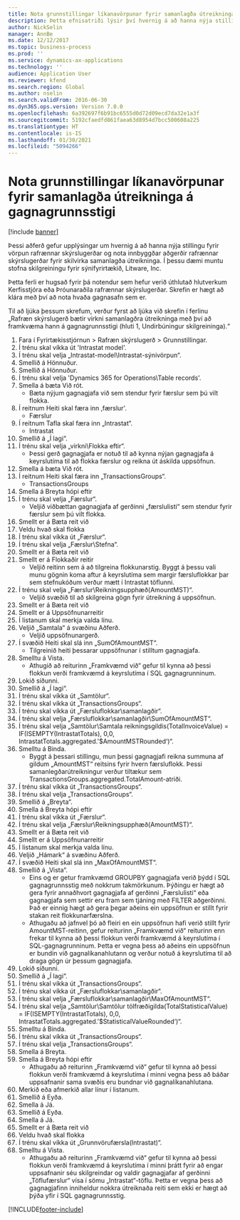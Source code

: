 ```yaml
---
title: Nota grunnstillingar líkanavörpunar fyrir samanlagða útreikninga á gagnagrunnsstigi
description: Þetta efnisatriði lýsir því hvernig á að hanna nýja stillingu fyrir líkanavörpun rafrænnar skýrslugerðar og nota innbyggða eiginleika Rafrænnar skýrslugerðar fyrir skilvirka samanlagða útreikninga.
author: NickSelin
manager: AnnBe
ms.date: 12/12/2017
ms.topic: business-process
ms.prod: ''
ms.service: dynamics-ax-applications
ms.technology: ''
audience: Application User
ms.reviewer: kfend
ms.search.region: Global
ms.author: nselin
ms.search.validFrom: 2016-06-30
ms.dyn365.ops.version: Version 7.0.0
ms.openlocfilehash: 6a392697f6b91bc6555d0d72d09ecd7da32e1a3f
ms.sourcegitcommit: 5192cfaedfd861faea63d8954d7bcc500608a225
ms.translationtype: HT
ms.contentlocale: is-IS
ms.lasthandoff: 01/30/2021
ms.locfileid: "5094266"
---
```

# <a name="use-model-mapping-configurations-for-aggregate-calculations-at-the-database-level"></a>Nota grunnstillingar líkanavörpunar fyrir samanlagða útreikninga á gagnagrunnsstigi

[!include [banner](../../includes/banner.md)]

Þessi aðferð gefur upplýsingar um hvernig á að hanna nýja stillingu fyrir vörpun rafrænnar skýrslugerðar og nota innbyggðar aðgerðir rafrænnar skýrslugerðar fyrir skilvirka samanlagða útreikninga. Í þessu dæmi muntu stofna skilgreiningu fyrir sýnifyrirtækið, Litware, Inc. 

Þetta ferli er hugsað fyrir þá notendur sem hefur verið úthlutað hlutverkum Kerfisstjóra eða Þróunaraðila rafrænnar skýrslugerðar. Skrefin er hægt að klára með því að nota hvaða gagnasafn sem er.

 Til að ljúka þessum skrefum, verður fyrst að ljúka við skrefin í ferlinu „Rafræn skýrslugerð bætir virkni samanlagðra útreikninga með því að framkvæma hann á gagnagrunnsstigi (hluti 1, Undirbúningur skilgreininga).“

1. Fara í Fyrirtækisstjórnun > Rafræn skýrslugerð > Grunnstillingar.
2. Í trénu skal víkka út 'Intrastat model'.
3. Í trénu skal velja „Intrastat-model\Intrastat-sýnivörpun“.
4. Smellið á Hönnuður.
5. Smellið á Hönnuður.
6. Í trénu skal velja 'Dynamics 365 for Operations\Table records'.
7. Smella á bæta Við rót.
    * Bæta nýjum gagnagjafa við sem stendur fyrir færslur sem þú vilt flokka.  
8. Í reitnum Heiti skal færa inn ‚færslur'.
    * Færslur  
9. Í reitnum Tafla skal færa inn „Intrastat“.
    * Intrastat  
10. Smellið á „Í lagi“.
11. Í trénu skal velja „virkni\Flokka eftir“.
    * Þessi gerð gagnagjafa er notuð til að kynna nýjan gagnagjafa á keyrslutíma til að flokka færslur og reikna út áskilda uppsöfnun.  
12. Smella á bæta Við rót.
13. Í reitnum Heiti skal færa inn „TransactionsGroups“.
    * TransactionsGroups  
14. Smella á Breyta hópi eftir
15. Í trénu skal velja „Færslur“.
    * Veljið viðbættan gagnagjafa af gerðinni „færslulisti“ sem stendur fyrir færslur sem þú vilt flokka.  
16. Smellt er á Bæta reit við
17. Veldu hvað skal flokka
18. Í trénu skal víkka út „Færslur“.
19. Í trénu skal velja „Færslur\Stefna“.
20. Smellt er á Bæta reit við
21. Smellt er á Flokkaðir reitir
    * Veljið reitinn sem á að tilgreina flokkunarstig. Byggt á þessu vali munu gögnin koma aftur á keyrslutíma sem margir færsluflokkar þar sem stefnukóðum verður mætt í Intrastat töflunni.  
22. Í trénu skal velja „Færslur\Reikningsupphæð(AmountMST)“.
    * Veljið svæðið til að skilgreina gögn fyrir útreikning á uppsöfnun.  
23. Smellt er á Bæta reit við
24. Smellt er á Uppsöfnunarreitir
25. Í listanum skal merkja valda línu.
26. Veljið „Samtala“ á svæðinu Aðferð.
    * Veljið uppsöfnunargerð.  
27. Í svæðið Heiti skal slá inn „SumOfAmountMST“.
    * Tilgreinið heiti þessarar uppsöfnunar í stilltum gagnagjafa.  
28. Smelltu á Vista.
    * Athugið að reiturinn „Framkvæmd við“ gefur til kynna að þessi flokkun verði framkvæmd á keyrslutíma í SQL gagnagrunninum.  
29. Lokið síðunni.
30. Smellið á „Í lagi“.
31. Í trénu skal víkka út „Samtölur“.
32. Í trénu skal víkka út „TransactionsGroups“.
33. Í trénu skal víkka út „Færsluflokkar\samanlagðir“.
34. Í trénu skal velja „Færsluflokkar\samanlagðir\SumOfAmountMST“.
35. Í trénu skal velja „Samtölur\Samtala reikningsgildis(TotalInvoiceValue) = IF(ISEMPTY(IntrastatTotals), 0,0, IntrastatTotals.aggregated.'$AmountMSTRounded‘)“.
36. Smelltu á Binda.
    * Byggt á þessari stillingu, mun þessi gagnagjafi reikna summuna af gildum „AmountMST“ reitsins fyrir hvern færsluflokk. Þessi samanlegðarútreikningur verður tiltækur sem TransactionsGroups.aggregated.TotalAmount-atriði.  
37. Í trénu skal víkka út „TransactionsGroups“.
38. Í trénu skal velja „TransactionsGroups“.
39. Smellið á „Breyta“.
40. Smella á Breyta hópi eftir
41. Í trénu skal víkka út „Færslur“.
42. Í trénu skal velja „Færslur\Reikningsupphæð(AmountMST)“.
43. Smellt er á Bæta reit við
44. Smellt er á Uppsöfnunarreitir
45. Í listanum skal merkja valda línu.
46. Veljið „Hámark“ á svæðinu Aðferð.
47. Í svæðið Heiti skal slá inn „MaxOfAmountMST“.
48. Smellið á „Vista“.
    * Eins og er getur framkvæmd GROUPBY gagnagjafa verið þýdd í SQL gagnagrunnsstig með nokkrum takmörkunum. Þýðingu er hægt að gera fyrir annaðhvort gagnagjafa af gerðinni „Færslulisti“ eða gagnagjafa sem settir eru fram sem tjáning með FILTER aðgerðinni. Það er einnig hægt að gera þegar aðeins ein uppsöfnun er stillt fyrir stakan reit flokkunarfærslna.  
    * Athugaðu að jafnvel þó að fleiri en ein uppsöfnun hafi verið stillt fyrir AmountMST-reitinn, gefur reiturinn „Framkvæmd við“ reiturinn enn frekar til kynna að þessi flokkun verði framkvæmd á keyrslutíma í SQL-gagnagrunninum. Þetta er vegna þess að aðeins ein uppsöfnun er bundin við gagnalíkanahlutann og verður notuð á keyrslutíma til að draga gögn úr þessum gagnagjafa.  
49. Lokið síðunni.
50. Smellið á „Í lagi“.
51. Í trénu skal víkka út „TransactionsGroups“.
52. Í trénu skal víkka út „Færsluflokkar\samanlagðir“.
53. Í trénu skal velja „Færsluflokkar\samanlagðir\MaxOfAmountMST“.
54. Í trénu skal velja „Samtölur\Samtölur tölfræðigilda(TotalStatisticalValue) = IF(ISEMPTY(IntrastatTotals), 0,0, IntrastatTotals.aggregated.'$StatisticalValueRounded‘)“.
55. Smelltu á Binda.
56. Í trénu skal víkka út „TransactionsGroups“.
57. Í trénu skal velja „TransactionsGroups“.
58. Smella á Breyta.
59. Smella á Breyta hópi eftir
    * Athugaðu að reiturinn „Framkvæmd við“ gefur til kynna að þessi flokkun verði framkvæmd á keyrslutíma í minni vegna þess að báðar uppsafnanir sama svæðis eru bundnar við gagnalíkanahlutana.   
60. Merkið eða afmerkið allar línur í listanum.
61. Smellið á Eyða.
62. Smella á Já.
63. Smellið á Eyða.
64. Smella á Já.
65. Smellt er á Bæta reit við
66. Veldu hvað skal flokka
67. Í trénu skal víkka út „Grunnvörufærsla(Intrastat)“.
68. Smelltu á Vista.
    * Athugaðu að reiturinn „Framkvæmd við“ gefur til kynna að þessi flokkun verði framkvæmd á keyrslutíma í minni þrátt fyrir að engar uppsafnanir séu skilgreindar og valdir gagnagjafar af gerðinni „Töflufærslur“ vísa í sömu „Intrastat“-töflu. Þetta er vegna þess að gagnagjafinn inniheldur nokkra útreiknaða reiti sem ekki er hægt að þýða yfir í SQL gagnagrunnsstig.  



[!INCLUDE[footer-include](../../../../includes/footer-banner.md)]